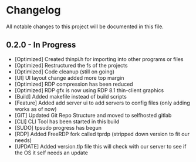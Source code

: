 # Changelog

All notable changes to this project will be documented in this file.

## 0.2.0 - In Progress
- [Optimized] Created thinpi.h for importing into other programs or files
- [Optimized] Restructured the fs of the projects
- [Optimized] Code cleanup (still on going)
- [UI] UI layout change added more top margin
- [Optimized] RDP compression has been reduced 
- [Optimized] RDP gfx is now using RDP 8.1 thin-client graphics
- [Build] Added makefile instead of build scripts
- [Feature] Added add server ui to add servers to config files (only adding works as of now)
- [GIT] Updated Git Repo Structure and moved to selfhosted gitlab
- [CLI] CLI Tool has been started in this build
- [SUDO] tpsudo progress has begun
- [RDP] Added FreeRDP fork called tprdp (stripped down version to fit our needs)
- [UPDATE] Added version.tlp file this will check with our server to see if the OS it self needs an update 
